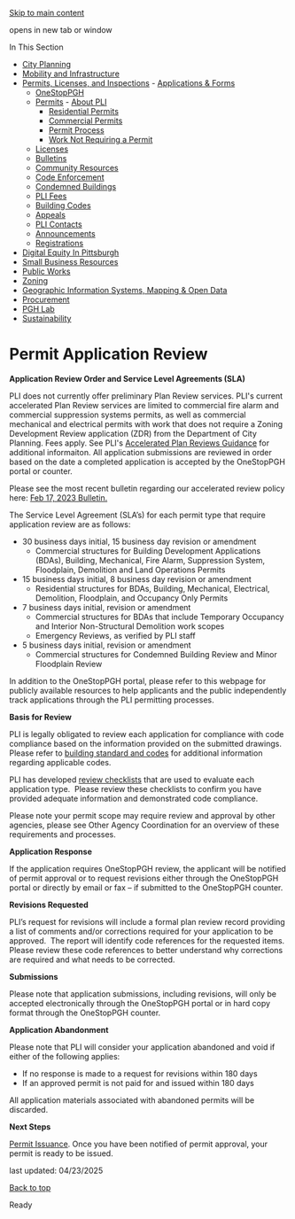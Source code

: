 [Skip to main content](https://www.pittsburghpa.gov/Business-Development/Permits-Licenses-and-Inspections/Permits/Permit-Process/Permit-Application-Review#main-content)

opens in new tab or window

In This Section

- [City Planning](https://www.pittsburghpa.gov/Business-Development/City-Planning)
- [Mobility and Infrastructure](https://www.pittsburghpa.gov/Business-Development/Mobility-and-Infrastructure)
- [Permits, Licenses, and Inspections](https://www.pittsburghpa.gov/Business-Development/Permits-Licenses-and-Inspections)  - [Applications & Forms](https://www.pittsburghpa.gov/Business-Development/Permits-Licenses-and-Inspections/Applications-Forms)
  - [OneStopPGH](https://www.pittsburghpa.gov/Business-Development/Permits-Licenses-and-Inspections/OneStopPGH)
  - [Permits](https://www.pittsburghpa.gov/Business-Development/Permits-Licenses-and-Inspections/Permits)    - [About PLI](https://www.pittsburghpa.gov/Business-Development/Permits-Licenses-and-Inspections/Permits/About-PLI)
    - [Residential Permits](https://www.pittsburghpa.gov/Business-Development/Permits-Licenses-and-Inspections/Permits/Residential-Permits)
    - [Commercial Permits](https://www.pittsburghpa.gov/Business-Development/Permits-Licenses-and-Inspections/Permits/Commercial-Permits)
    - [Permit Process](https://www.pittsburghpa.gov/Business-Development/Permits-Licenses-and-Inspections/Permits/Permit-Process)
    - [Work Not Requiring a Permit](https://www.pittsburghpa.gov/Business-Development/Permits-Licenses-and-Inspections/Permits/Work-Not-Requiring-a-Permit)
  - [Licenses](https://www.pittsburghpa.gov/Business-Development/Permits-Licenses-and-Inspections/Licenses)
  - [Bulletins](https://www.pittsburghpa.gov/Business-Development/Permits-Licenses-and-Inspections/PLI-Bulletins)
  - [Community Resources](https://www.pittsburghpa.gov/Business-Development/Permits-Licenses-and-Inspections/Community-Resources)
  - [Code Enforcement](https://www.pittsburghpa.gov/Business-Development/Permits-Licenses-and-Inspections/Code-Enforcement)
  - [Condemned Buildings](https://www.pittsburghpa.gov/Business-Development/Permits-Licenses-and-Inspections/Condemned-Buildings)
  - [PLI Fees](https://www.pittsburghpa.gov/Business-Development/Permits-Licenses-and-Inspections/Fees)
  - [Building Codes](https://www.pittsburghpa.gov/Business-Development/Permits-Licenses-and-Inspections/Building-Codes)
  - [Appeals](https://www.pittsburghpa.gov/Business-Development/Permits-Licenses-and-Inspections/Appeals)
  - [PLI Contacts](https://www.pittsburghpa.gov/Business-Development/Permits-Licenses-and-Inspections/Contacts)
  - [Announcements](https://www.pittsburghpa.gov/Business-Development/Permits-Licenses-and-Inspections/Announcements)
  - [Registrations](https://www.pittsburghpa.gov/Business-Development/Permits-Licenses-and-Inspections/Registrations)
- [Digital Equity In Pittsburgh](https://www.pittsburghpa.gov/Business-Development/Digital-Equity-In-Pittsburgh)
- [Small Business Resources](https://www.pittsburghpa.gov/Business-Development/Small-Business-Resources)
- [Public Works](https://www.pittsburghpa.gov/Business-Development/Public-Works)
- [Zoning](https://www.pittsburghpa.gov/Business-Development/Zoning)
- [Geographic Information Systems, Mapping & Open Data](https://www.pittsburghpa.gov/Business-Development/Geographic-Information-Systems-Mapping-Open-Data)
- [Procurement](https://www.pittsburghpa.gov/Business-Development/Procurement)
- [PGH Lab](https://www.pittsburghpa.gov/Business-Development/PGH-Lab)
- [Sustainability](https://www.pittsburghpa.gov/Business-Development/Sustainability)

# Permit Application Review

**Application Review Order and Service Level Agreements (SLA)**

PLI does not currently offer preliminary Plan Review services. PLI's current accelerated Plan Review services are limited to commercial fire alarm and commercial suppression systems permits, as well as commercial mechanical and electrical permits with work that does not require a Zoning Development Review application (ZDR) from the Department of City Planning. Fees apply. See PLI's [Accelerated Plan Reviews Guidance](https://www.pittsburghpa.gov/files/assets/city/v/1/pli/documents/17196_external_customer_accelerated_reviews_policy.pdf) for additional informaiton. All application submissions are reviewed in order based on the date a completed application is accepted by the OneStopPGH portal or counter.

Please see the most recent bulletin regarding our accelerated review policy here: [Feb 17, 2023 Bulletin.](https://ippgh.monday.com/protected_static/4903400/resources/1900880219/20539_p-2022-01_external_accelerated_reviews_policy_20230217%20%2812%29.pdf)

The Service Level Agreement (SLA’s) for each permit type that require application review are as follows:

- 30 business days initial, 15 business day revision or amendment
  - Commercial structures for Building Development Applications (BDAs), Building, Mechanical, Fire Alarm, Suppression System, Floodplain, Demolition and Land Operations Permits
- 15 business days initial, 8 business day revision or amendment
  - Residential structures for BDAs, Building, Mechanical, Electrical, Demolition, Floodplain, and Occupancy Only Permits
- 7 business days initial, revision or amendment
  - Commercial structures for BDAs that include Temporary Occupancy and Interior Non-Structural Demolition work scopes
  - Emergency Reviews, as verified by PLI staff
- 5 business days initial, revision or amendment
  - Commercial structures for Condemned Building Review and Minor Floodplain Review

In addition to the OneStopPGH portal, please refer to this webpage for publicly available resources to help applicants and the public independently track applications through the PLI permitting processes.

**Basis for Review**

PLI is legally obligated to review each application for compliance with code compliance based on the information provided on the submitted drawings.  Please refer to [building standard and codes](https://www.pittsburghpa.gov/Business-Development/Permits-Licenses-and-Inspections/Buildings-Standards-Codes) for additional information regarding applicable codes.

PLI has developed [review checklists](https://www.pittsburghpa.gov/Business-Development/Permits-Licenses-and-Inspections/Applications-Forms/Checklists) that are used to evaluate each application type.  Please review these checklists to confirm you have provided adequate information and demonstrated code compliance.

Please note your permit scope may require review and approval by other agencies, please see Other Agency Coordination for an overview of these requirements and processes.

**Application Response**

If the application requires OneStopPGH review, the applicant will be notified of permit approval or to request revisions either through the OneStopPGH portal or directly by email or fax – if submitted to the OneStopPGH counter.

**Revisions Requested**

PLI’s request for revisions will include a formal plan review record providing a list of comments and/or corrections required for your application to be approved.  The report will identify code references for the requested items.  Please review these code references to better understand why corrections are required and what needs to be corrected.

**Submissions**

Please note that application submissions, including revisions, will only be accepted electronically through the OneStopPGH portal or in hard copy format through the OneStopPGH counter.

**Application Abandonment**

Please note that PLI will consider your application abandoned and void if either of the following applies:

- If no response is made to a request for revisions within 180 days
- If an approved permit is not paid for and issued within 180 days

All application materials associated with abandoned permits will be discarded.

**Next Steps**

[Permit Issuance](https://www.pittsburghpa.gov/Business-Development/Permits-Licenses-and-Inspections/Permits/Permit-Process/Permit-Issuance). Once you have been notified of permit approval, your permit is ready to be issued.

last updated: 04/23/2025

[Back to top](https://www.pittsburghpa.gov/Business-Development/Permits-Licenses-and-Inspections/Permits/Permit-Process/Permit-Application-Review#body-top)

Ready
